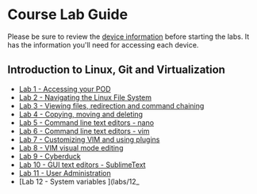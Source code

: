 # Course Lab Guide

Please be sure to review the [device information](labs/DEVICE_INFO.md) before starting the labs.  It has the information you'll need for accessing each device.  


## Introduction to Linux, Git and Virtualization

- [Lab 1 - Accessing your POD](labs/01_lab_access.md)
- [Lab 2 - Navigating the Linux File System](labs/02_FileSystem_Navigation.md)
- [Lab 3 - Viewing files, redirection and command chaining](labs/03_Basic_Commands_Part1.md) 
- [Lab 4 - Copying, moving and deleting](labs/04_Basic_Commands_Part2.md)
- [Lab 5 - Command line text editors - nano](labs/05_text_editors_nano.md)
- [Lab 6 - Command line text editors - vim](labs/06_text_editors_vim.md)
- [Lab 7 - Customizing VIM and using plugins](labs/07_text_editors_vim.md)
- [Lab 8 - VIM visual mode editing ](labs/08_text_editors_vim.md)
- [Lab 9 - Cyberduck](labs/09_cyberduck.md)
- [Lab 10 - GUI text editors - SublimeText](labs/10_text_editors_sublime_text.md)
- [Lab 11 - User Administration](labs/11_User_administration.md)
- [Lab 12 - System variables ](labs/12_


